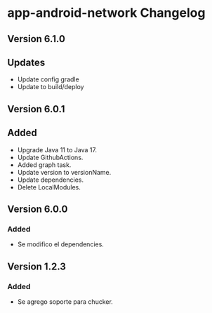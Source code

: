 # app-android-network Changelog

## Version 6.1.0
## Updates
- Update config gradle
- Update to build/deploy

## Version 6.0.1
## Added
- Upgrade Java 11 to Java 17.
- Update GithubActions.
- Added graph task.
- Update version to versionName.
- Update dependencies.
- Delete LocalModules.

## Version 6.0.0
### Added
- Se modifico el dependencies.

## Version 1.2.3
### Added
- Se agrego soporte para chucker.